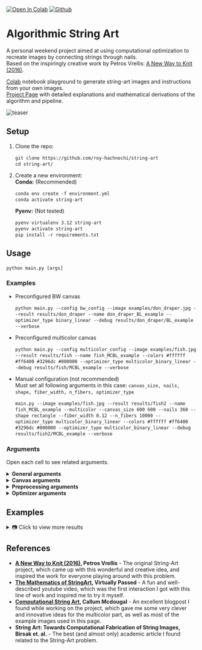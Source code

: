 [![Open In Colab](https://colab.research.google.com/assets/colab-badge.svg)](https://colab.research.google.com/github/roy-hachnochi/string-art/blob/main/algorithmic_string_art_playground.ipynb)
[![Github](https://img.shields.io/badge/GitHub-Project%20Page-green?logo=github)](https://roy-hachnochi.github.io/string-art/)

# Algorithmic String Art

A personal weekend project aimed at using computational optimization to recreate images by connecting strings through nails.  
Based on the inspiringly creative work by Petros Vrellis: [A New Way to Knit (2016)](https://artof01.com/vrellis/works/knit.html).  

[Colab](https://github.com/roy-hachnochi/string-art/blob/main/algorithmic_string_art_playground.ipynb) notebook playground to generate string-art images and instructions from your own images.  
[Project Page](https://roy-hachnochi.github.io/string-art/) with detailed explanations and mathematical derivations of the algorithm and pipeline.

![teaser](assets/images/fish_MCBL_string_art.gif)

## Setup
1. Clone the repo:
    ```
    git clone https://github.com/roy-hachnochi/string-art
    cd string-art/
    ```
2. Create a new environment:  
    **Conda:** (Recommended)
    ```
    conda env create -f environment.yml
    conda activate string-art
    ```
    **Pyenv:** (Not tested)
    ```
    pyenv virtualenv 3.12 string-art
    pyenv activate string-art
    pip install -r requirements.txt
    ```

## Usage
```
python main.py [args]
```

### Examples
- Preconfigured BW canvas
    ```
    python main.py --config bw_config --image examples/don_draper.jpg --result results/don_draper --name don_draper_BL_example --optimizer_type binary_linear --debug results/don_draper/BL_example --verbose
    ```

- Preconfigured multicolor canvas
    ```
    python main.py --config multicolor_config --image examples/fish.jpg --result results/fish --name fish_MCBL_example --colors #ffffff #ff6400 #3296dc #000000 --optimizer_type multicolor_binary_linear --debug results/fish/MCBL_example --verbose
    ```

- Manual configuration (not recommended)  
    Must set all following arguments in this case: `canvas_size, nails, shape, fiber_width, n_fibers, optimizer_type`
    ```
    main.py --image examples/fish.jpg --result results/fish2 --name fish_MCBL_example --multicolor --canvas_size 600 600 --nails 360 --shape rectangle --fiber_width 0.12 --n_fibers 10000 --optimizer_type multicolor_binary_linear --colors #ffffff #ff6400 #3296dc #000000 --optimizer_type multicolor_binary_linear --debug results/fish2/MCBL_example --verbose
    ```

### Arguments
Open each cell to see related arguments.

<details>
<summary><strong>General arguments</strong></summary>

- `--image` - Path to input image.
- `--result` - Result folder path.
- `--weights` - Path to optimization weights image (optional). Black (0) - high weight, White (1) - low weight.
- `--config` - Name of predefined config in string_art/configs (optional).
- `--debug` - Debug folder path (optional).
- `--name` - Name of experiment/image (optional).
- `--verbose` - Verbose prints during optimization.
- `--preprocess_only` - Only perform preprocessing (to observe target image before optimization).
- `--postprocess_only` - Only perform postprocessing (to choose color paths combination method or number of strings after optimization).
- `--save_mp4` - Save MP4 of string-art rendering process.
- `--plot_result` - Show result when finished.

</details>

<details>
<summary><strong>Canvas arguments</strong></summary>

#### Basic params
- `--canvas_size` - Canvas size (h, w) in mm. (Recommended: around (600, 600))
- `--nails` - Number of nails around canvas. (Recommended: 360)
- `--shape` - Shape of the canvas (ellipse/rectangle).
- `--fiber_width` - Real fiber width in mm. (Recommended: 0.12, but meant to represent the actual thread width)

#### Advanced params
- `--fiber_constant` - Use constant fiber simulation instead of antialiasing fiber. (Not reommended)
- `--bg_color` - Background color (HEX). (Recommended: #ffffff)

</details>

<details>
<summary><strong>Preprocessing arguments</strong></summary>

- `--optimization_resolution` - Optional optimization canvas resolution (h, w). Use when image is too big, to resize to around (900, 900).
- `--colors` - Manual palette, list of HEX colors of fibers to use.
- `--rgbcmykw` - Use RGBCMYKW subset as palette.
- `--n_colors` - Number of colors to use for dithering palette.
If neither `--colors` nor `--rgbcmykw` are given, the algorithm will use clustering methods to estimate a palette of fiber colors, which is not recommended as it often results in poor recreation.

</details>

<details>
<summary><strong>Optimizer arguments</strong></summary>

#### Basic params
- `--n_fibers` - Max number of fibers in the canvas. Also works as postprocessing flag to more quickly test the effect of reducing number of fibers.  (Recommended: ~3,000 for B&W, ~10,000 for multicolor)
- `--optimizer_type` - Type of optimizer to use (greedy/LS/binary_linear/multicolor_binary_linear - Recommended: binary_linear).
- `--multicolor` - Apply multicolor optimization instead of B&W.

#### Advanced params
- `--error_threshold` - Sufficient error threshold to halt during optimization.
- `--noncontinuous` - Without this flag, each line will be forced to start from the second nail of the previous line, to form a continuous path. This flag disables enforcing a continuous path.(Not recommended)
- `--n_random_nails` - Limit connections to random subset of nails each iteration. Used mainly for speedup. (Recommended: 150)
- `--threshold` - Threshold for setting fiber values in least squares optimizer.
- `--simulate_combine` - The default method for interweaving colors is by a fixed interval (e.g., 25% of color #1, 25% of color #2, 25% of color #3, and again 25% of color #1, and so on). This flag tries another combination method, by choosing the best color to add each step based on error simulation (assuming that lines which decrease the error the most should be on top). Valid only when not using multicolor_binary_linear optimizer.
- `--interval` - Interweaving interval to switch between colors when combining (0 < interval <= 1), only for `simulate_combine = False`. (Recommended: 0.1-0.4, only when not using multicolor_binary_linear optimizer)

</details>

## Examples
<details>
<summary>📷 Click to view more results</summary>

<p align="center">
  <img src="docs/assets/images/fish_MCBL_log_string_art.jpg" height="150">
  <img src="docs/assets/images/tiger_BL_string_art.jpg" height="150">
  <img src="docs/assets/images/jellyfish_BL_string_art.jpg" height="150">
  <img src="docs/assets/images/stag_MCBL_log_string_art.jpg" height="150">
  <img src="docs/assets/images/leopard_BL_string_art.jpg" height="150">
  <img src="docs/assets/images/lion_MCBL_log_string_art.jpg" height="150">
  <img src="docs/assets/images/fish2_BL_string_art.jpg" height="150">
  <img src="docs/assets/images/fox_BL_string_art.jpg" height="150">
  <img src="docs/assets/images/cat2_MCBL_log_string_art.jpg" height="150">
  <img src="docs/assets/images/cat_BL_string_art.jpg" height="150">
  <img src="docs/assets/images/eye_BL_string_art.jpg" height="150">
  <img src="docs/assets/images/earth_BL_string_art.jpg" height="150">
  <img src="docs/assets/images/coraline_MCBL_string_art.jpg" height="150">
  <img src="docs/assets/images/duck_BL_string_art.jpg" height="150">
  <img src="docs/assets/images/blade_runner_MCBL_string_art.jpg" height="150">
  <img src="docs/assets/images/london_telephone_box_MCBL_log_string_art.jpg" height="150">
  <img src="docs/assets/images/phoenix_BL_string_art.jpg" height="150">
  <img src="docs/assets/images/planets_MCBL_log_string_art.jpg" height="150">
  <img src="docs/assets/images/snake_MCBL_log_string_art.jpg" height="150">
  <img src="docs/assets/images/volcano_BL_string_art.jpg" height="150">
  <img src="docs/assets/images/sauron_BL_string_art.jpg" height="150">
  <img src="docs/assets/images/mona_lisa_MCBL_log_string_art.jpg" height="150">
  <img src="docs/assets/images/bee_MCBL_log_string_art.jpg" height="150">
  <img src="docs/assets/images/pink_floyd_BL_string_art.jpg" height="150">
  <img src="docs/assets/images/union_jack_MCBL_log_string_art.jpg" height="150">
  <img src="docs/assets/images/H_BL_string_art.jpg" height="150">
  <img src="docs/assets/images/mona_lisa_BW_BL_string_art.jpg" height="150">
  <img src="docs/assets/images/don_draper_BL_w_string_art.jpg" height="150">
  <img src="docs/assets/images/terminator_BL_string_art.jpg" height="150">
  <img src="docs/assets/images/joker_BL_string_art.jpg" height="150">
  <img src="docs/assets/images/walter_white_BL_string_art.jpg" height="150">
  <img src="docs/assets/images/kill_bill_BL_string_art.jpg" height="150">
  <img src="docs/assets/images/morrison_BL_string_art.jpg" height="150">
  <img src="docs/assets/images/godfather_BL_string_art.jpg" height="150">
  <img src="docs/assets/images/gatsby_BL_string_art.jpg" height="150">
  <img src="docs/assets/images/einstein_BL.jpg" height="150">
  <img src="docs/assets/images/pulp_fiction_BL_string_art.jpg" height="150">
</p>

</details>

## References
- **[A New Way to Knit (2016)](https://artof01.com/vrellis/works/knit.html), Petros Vrellis** - The original String-Art project, which came up with this wonderful and creative idea, and inspired the work for everyone playing around with this problem.
- **[The Mathematics of StringArt](https://www.youtube.com/watch?v=WGccIFf6MF8&t=17s), Virtually Passed** - A fun and well-described youtube video, which was the first interaction I got with this line of work and inspired me to try it myself.
- **[Computational String Art](https://www.perfectlynormal.co.uk/blog-computational-thread-art), Callum Mcdougal** - An excellent blogpost I found while working on the project, which gave me some very clever and innovative ideas for the multicolor part, as well as most of the example images used in this page.
- **String Art: Towards Computational Fabrication of String Images, Birsak et. al.** - The best (and almost only) academic article I found related to the String-Art problem.